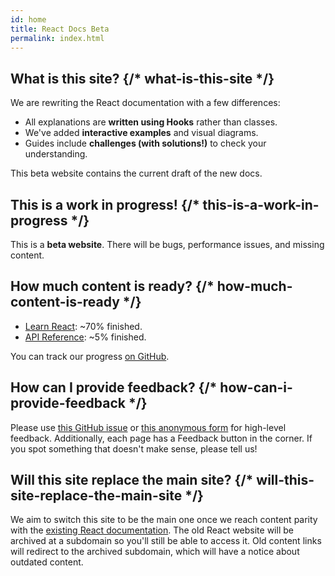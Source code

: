 ```yaml
---
id: home
title: React Docs Beta
permalink: index.html
---
```


<HomepageHero />

## What is this site? {/* what-is-this-site */}

We are rewriting the React documentation with a few differences:

- All explanations are **written using Hooks** rather than classes.
- We've added **interactive examples** and visual diagrams.
- Guides include **challenges (with solutions!)** to check your understanding.

This beta website contains the current draft of the new docs.

## This is a work in progress! {/* this-is-a-work-in-progress */}

This is a **beta website**. There will be bugs, performance issues, and missing content.

## How much content is ready? {/* how-much-content-is-ready */}

- [Learn React](/learn): ~70% finished.
- [API Reference](/reference): ~5% finished.

You can track our progress [on GitHub](https://github.com/reactjs/reactjs.org/issues/3308).

## How can I provide feedback? {/* how-can-i-provide-feedback */}

Please use [this GitHub issue](https://github.com/reactjs/reactjs.org/issues/3308) or [this anonymous form](https://www.surveymonkey.co.uk/r/Y6GH986) for high-level feedback. Additionally, each page has a Feedback button in the corner. If you spot something that doesn't make sense, please tell us!

## Will this site replace the main site? {/* will-this-site-replace-the-main-site */}

We aim to switch this site to be the main one once we reach content parity with the [existing React documentation](https://reactjs.org/). The old React website will be archived at a subdomain so you'll still be able to access it. Old content links will redirect to the archived subdomain, which will have a notice about outdated content.
